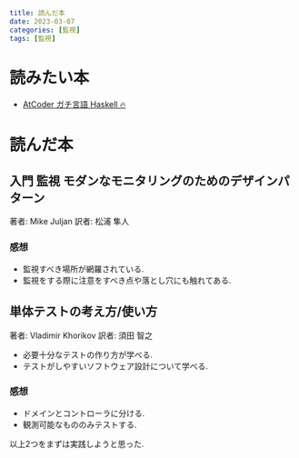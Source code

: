 ```yaml
title: 読んだ本
date: 2023-03-07
categories: [監視]
tags: [監視]
```

# 読みたい本

- [AtCoder ガチ言語 Haskell 🔥](https://zenn.dev/toyboot4e/books/seriously-haskell)


# 読んだ本

## 入門 監視 モダンなモニタリングのためのデザインパターン

著者: Mike Juljan
訳者: 松浦 隼人

### 感想

- 監視すべき場所が網羅されている.
- 監視をする際に注意をすべき点や落とし穴にも触れてある.

## 単体テストの考え方/使い方

著者: Vladimir Khorikov
訳者: 須田 智之

- 必要十分なテストの作り方が学べる.
- テストがしやすいソフトウェア設計について学べる.

### 感想

- ドメインとコントローラに分ける.
- 観測可能なもののみテストする.

以上2つをまずは実践しようと思った.
